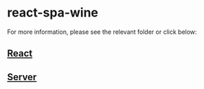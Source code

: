 # react-spa-wine
For more information, please see the relevant folder or click below:
## [React]()
## [Server]()
